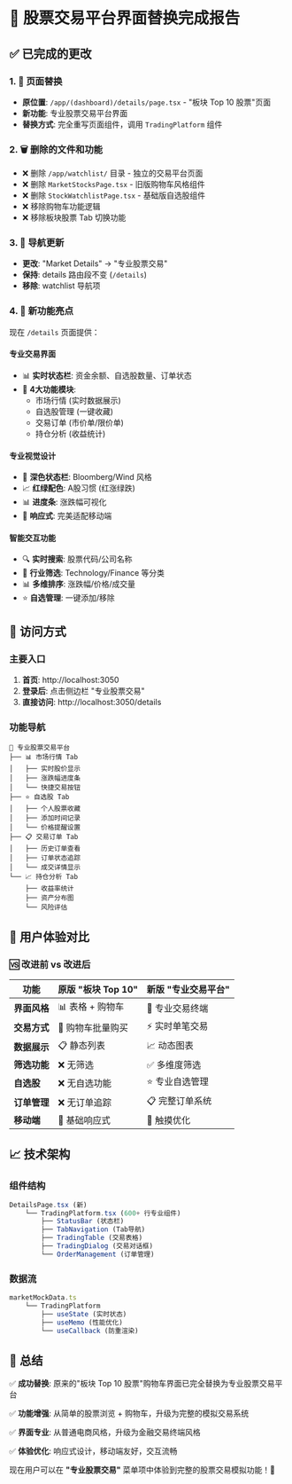 # 🚀 股票交易平台界面替换完成报告

## ✅ 已完成的更改

### 1. 🔄 页面替换
- **原位置**: `/app/(dashboard)/details/page.tsx` - "板块 Top 10 股票"页面
- **新功能**: 专业股票交易平台界面
- **替换方式**: 完全重写页面组件，调用 `TradingPlatform` 组件

### 2. 🗑️ 删除的文件和功能
- ❌ 删除 `/app/watchlist/` 目录 - 独立的交易平台页面
- ❌ 删除 `MarketStocksPage.tsx` - 旧版购物车风格组件  
- ❌ 删除 `StockWatchlistPage.tsx` - 基础版自选股组件
- ❌ 移除购物车功能逻辑
- ❌ 移除板块股票 Tab 切换功能

### 3. 🧭 导航更新
- **更改**: "Market Details" → "专业股票交易"
- **保持**: details 路由段不变 (`/details`)
- **移除**: watchlist 导航项

### 4. 🎯 新功能亮点
现在 `/details` 页面提供：

#### 专业交易界面
- 📊 **实时状态栏**: 资金余额、自选股数量、订单状态
- 🎯 **4大功能模块**: 
  - 市场行情 (实时数据展示)
  - 自选股管理 (一键收藏)
  - 交易订单 (市价单/限价单)
  - 持仓分析 (收益统计)

#### 专业视觉设计
- 🎨 **深色状态栏**: Bloomberg/Wind 风格
- 📈 **红绿配色**: A股习惯 (红涨绿跌)
- 📊 **进度条**: 涨跌幅可视化
- 📱 **响应式**: 完美适配移动端

#### 智能交互功能
- 🔍 **实时搜索**: 股票代码/公司名称
- 🏢 **行业筛选**: Technology/Finance 等分类
- 📊 **多维排序**: 涨跌幅/价格/成交量
- ⭐ **自选管理**: 一键添加/移除

## 🚀 访问方式

### 主要入口
1. **首页**: http://localhost:3050
2. **登录后**: 点击侧边栏 "专业股票交易"
3. **直接访问**: http://localhost:3050/details

### 功能导航
```
📱 专业股票交易平台
├── 📊 市场行情 Tab
│   ├── 实时股价显示
│   ├── 涨跌幅进度条
│   └── 快捷交易按钮
├── ⭐ 自选股 Tab  
│   ├── 个人股票收藏
│   ├── 添加时间记录
│   └── 价格提醒设置
├── 📋 交易订单 Tab
│   ├── 历史订单查看
│   ├── 订单状态追踪
│   └── 成交详情显示
└── 📈 持仓分析 Tab
    ├── 收益率统计
    ├── 资产分布图
    └── 风险评估
```

## 🎯 用户体验对比

### 🆚 改进前 vs 改进后

| 功能 | 原版 "板块 Top 10" | 新版 "专业交易平台" |
|------|------------------|-------------------|
| **界面风格** | 📊 表格 + 购物车 | 🎨 专业交易终端 |
| **交易方式** | 🛒 购物车批量购买 | ⚡ 实时单笔交易 |
| **数据展示** | 📋 静态列表 | 📈 动态图表 |
| **筛选功能** | ❌ 无筛选 | ✅ 多维度筛选 |
| **自选股** | ❌ 无自选功能 | ⭐ 专业自选管理 |
| **订单管理** | ❌ 无订单追踪 | 📋 完整订单系统 |
| **移动端** | 📱 基础响应式 | 📱 触摸优化 |

## 📈 技术架构

### 组件结构
```typescript
DetailsPage.tsx (新)
    └── TradingPlatform.tsx (600+ 行专业组件)
        ├── StatusBar (状态栏)
        ├── TabNavigation (Tab导航)
        ├── TradingTable (交易表格)
        ├── TradingDialog (交易对话框)
        └── OrderManagement (订单管理)
```

### 数据流
```typescript
marketMockData.ts
    └── TradingPlatform
        ├── useState (实时状态)
        ├── useMemo (性能优化)
        └── useCallback (防重渲染)
```

## 🎉 总结

✅ **成功替换**: 原来的"板块 Top 10 股票"购物车界面已完全替换为专业股票交易平台

✅ **功能增强**: 从简单的股票浏览 + 购物车，升级为完整的模拟交易系统

✅ **界面专业**: 从普通电商风格，升级为金融交易终端风格

✅ **体验优化**: 响应式设计，移动端友好，交互流畅

现在用户可以在 **"专业股票交易"** 菜单项中体验到完整的股票交易模拟功能！🚀
